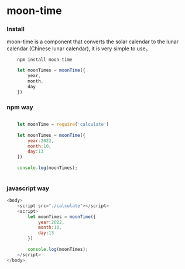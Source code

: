 # moon-time

### Install

moon-time is a component that converts the solar calendar to the lunar calendar (Chinese lunar calendar), it is very simple to use。

```javascript
    npm install moon-time
```

```javascript
    let moonTimes = moonTime({
        year,
        month,
        day
    })
```

### npm way

```javascript

	let moonTime = require('calculate')
	
	let moonTimes = moonTime({
	    year:2022,
	    month:10,
	    day:13
	})
	
	console.log(moonTimes);
	
```

### javascript way

```javascript
<body>
    <script src="./calculate"></script>
    <script>
        let moonTimes = moonTime({
			year:2022,
            month:10,
            day:13
        })
        
        console.log(moonTimes);
    </script>
</body>
```
